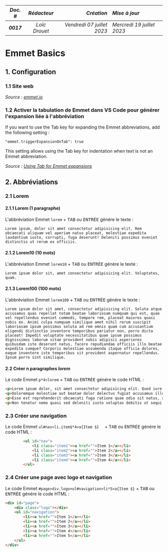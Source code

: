 |*Doc. #*|*Rédacteur*|*Création*|*Mise à jour*|
|:---:|:---:|---:|:---|
|***0017***|*Loïc Drouet*|_Vendredi 07 juillet 2023_|_Mercredi 19 juillet 2023_|


<body>

# Emmet Basics

## 1. Configuration

### 1.1 Site web

*Source : [emmet.io](https://emmet.io)*

### 1.2 Activer la tabulation de Emmet dans VS Code pour générer l'expansion liée à l'abbréviation
	
If you want to use the Tab key for expanding the Emmet abbreviations, add the following setting :

`"emmet.triggerExpansionOnTab": true`</code></pre>

This setting allows using the Tab key for indentation when text is not an Emmet abbreviation.

*Source : [Using Tab for Emmet expansions](https://code.visualstudio.com/docs/editor/emmet#_using-tab-for-emmet-expansions)*


## 2. Abbréviations

### 2.1 Lorem

#### 2.1.1 Lorem (1 paragraphe)

L'abbréviation Emmet `lorem` + <kbd>TAB</kbd> ou <kbd>ENTRÉE</kbd> génére le texte :

``` 
Lorem ipsum, dolor sit amet consectetur adipisicing elit. Rem obcaecati aliquam vel aperiam natus placeat, molestiae expedita laudantium iusto, corrupti, fuga deserunt! Deleniti possimus eveniet distinctio ut rerum ex officiis.
``` 

#### 2.1.2 Lorem10 (10 mots)

L'abbréviation Emmet `lorem10` + <kbd>TAB</kbd> ou <kbd>ENTRÉE</kbd> génére le texte :

``` 
Lorem ipsum dolor sit, amet consectetur adipisicing elit. Voluptates, quam.
``` 

#### 2.1.3 Lorem100 (100 mots)

L'abbréviation Emmet `lorem100` + <kbd>TAB</kbd> ou <kbd>ENTRÉE</kbd> génére le texte :

``` 
Lorem ipsum dolor sit amet, consectetur adipisicing elit. Soluta atque accusamus quas repellat totam beatae laboriosam numquam qui est, quae vel repellendus eveniet commodi, tempore rem, placeat maiores quasi nobis ex. Animi culpa numquam similique amet nihil rerum suscipit laboriosam ipsum possimus soluta ad rem omnis quam cum accusantium eligendi distinctio inventore temporibus pariatur non, porro dicta placeat! Impedit voluptate necessitatibus quae ipsum possimus dignissimos laborum vitae provident nobis adipisci asperiores quibusdam iste deserunt natus, facere repudiandae officiis illo beatae expedita cumque? Corporis molestiae assumenda itaque officia dolores, eaque inventore iste temporibus sit provident aspernatur repellendus. Ipsum porro sint similique.
```

#### 2.2 Créer n paragraphes <em>lorem</em>

Le code Emmet `p*4>lorem` + <kbd>TAB</kbd> ou <kbd>ENTRÉE</kbd> génére le code HTML :

```html
<p>Lorem ipsum dolor, sit amet consectetur adipisicing elit. Quod iure illo eius labore distinctio eveniet unde culpa rerum adipisci aliquam voluptatibus, nisi praesentium necessitatibus ex perspiciatis in magnam dignissimos. Commodi?</p>
<p>Doloremque molestiae aut beatae dolor delectus fugiat accusamus illo dignissimos exercitationem debitis blanditiis quod eligendi, praesentium aliquam est fugit dolore et? Obcaecati porro corrupti architecto iste mollitia, nulla quibusdam doloremque?</p>
<p>Esse est reprehenderit obcaecati fuga ratione quae odio sit natus, sequi praesentium nemo eaque perspiciatis at doloremque quaerat, dolor saepe nobis soluta? Repellat ipsam laudantium tenetur voluptatibus est? Earum, error!</p>
<p>Non tenetur nemo quasi sed deleniti iusto voluptas debitis ut sequi dignissimos. Iusto, consectetur! Voluptatum, consequuntur necessitatibus aspernatur quidem sint quod magnam nisi, atque obcaecati eveniet esse, ullam praesentium corrupti.</p>
```

### 2.3 Créer une navigation

Le code Emmet `ul#nav>li.item$*4>a{Item $}	` + <kbd>TAB</kbd> ou <kbd>ENTRÉE</kbd> génére le code HTML :

```html
		<ul id="nav">
			<li class="item1"><a href="">Item 1</a></li>
			<li class="item2"><a href="">Item 2</a></li>
			<li class="item3"><a href="">Item 3</a></li>
			<li class="item4"><a href="">Item 4</a></li>
		</ul>
```

### 2.4 Créer une page avec logo et navigation

Le code Emmet `#page>div.logo+ul#navigation>li*5>a{Item $}` + <kbd>TAB</kbd> ou <kbd>ENTRÉE</kbd> génére le code HTML :

```html
<div id="page">
	<div class="logo"></div>
	<ul id="navigation">
		<li><a href="">Item 1</a></li>
		<li><a href="">Item 2</a></li>
		<li><a href="">Item 3</a></li>
		<li><a href="">Item 4</a></li>
		<li><a href="">Item 5</a></li>
	</ul>
</div>
```